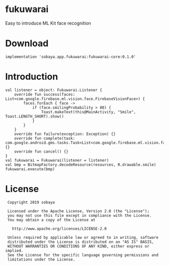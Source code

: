 # fukuwarai
Easy to introduce ML Kit face recognition

# Download
```implementation 'sobaya.app.fukuwarai:fukuwarai-core:0.1.0'```

# Introduction
```
val listener = object: Fukuwarai.Listener {
    override fun success(faces: List<com.google.firebase.ml.vision.face.FirebaseVisionFace>) {
        faces.forEach { face ->
            if (face.smilingProbability > 80) {
                Toast.makeText(this@MainActivity, "Smile", Toast.LENGTH_SHORT).show()
            }
        }
    }
    override fun failure(exception: Exception) {}
    override fun complete(task: com.google.android.gms.tasks.Task<List<com.google.firebase.ml.vision.face.FirebaseVisionFace>>) {}
    override fun cancel() {}
}
val fukuwarai = Fukuwarai(listener = listener)
val bmp = BitmapFactory.decodeResource(resources, R.drawable.smile)
fukuwarai.execute(bmp)
```

# License
```
 Copyright 2019 sobaya

 Licensed under the Apache License, Version 2.0 (the "License");
 you may not use this file except in compliance with the License.
 You may obtain a copy of the License at

   http://www.apache.org/licenses/LICENSE-2.0

 Unless required by applicable law or agreed to in writing, software
 distributed under the License is distributed on an "AS IS" BASIS,
 WITHOUT WARRANTIES OR CONDITIONS OF ANY KIND, either express or implied.
 See the License for the specific language governing permissions and
 limitations under the License.
```
